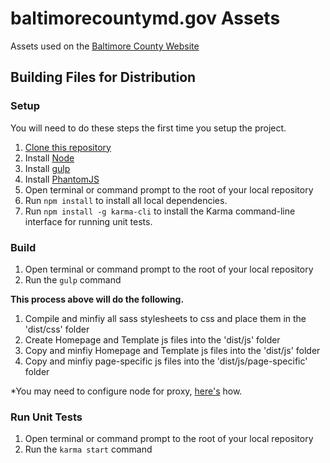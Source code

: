 # baltimorecountymd.gov Assets
Assets used on the [Baltimore County Website](https://www.baltimorecountymd.gov/index.html)

## Building Files for Distribution
### Setup
You will need to do these steps the first time you setup the project.

1. [Clone this repository](https://help.github.com/articles/working-with-repositories/)
2. Install [Node](https://nodejs.org/download/)
3. Install [gulp](https://github.com/gulpjs/gulp/blob/master/docs/getting-started.md)
4. Install [PhantomJS](http://phantomjs.org/)
4. Open terminal or command prompt to the root of your local repository
5. Run ``npm install`` to install all local dependencies.
6. Run ``npm install -g karma-cli`` to install the Karma command-line interface for running unit tests.

### Build
1. Open terminal or command prompt to the root of your local repository
2. Run the ``gulp`` command

**This process above will do the following.**

1. Compile and minfiy all sass stylesheets to css and place them in the 'dist/css' folder
2. Create Homepage and Template js files into the 'dist/js' folder
3. Copy and minfiy Homepage and Template js files into the 'dist/js' folder
4. Copy and minfiy page-specific js files into the 'dist/js/page-specific' folder

*You may need to configure node for proxy, [here's](http://jjasonclark.com/how-to-setup-node-behind-web-proxy/) how.

### Run Unit Tests

1. Open terminal or command prompt to the root of your local repository
2. Run the ``karma start`` command
